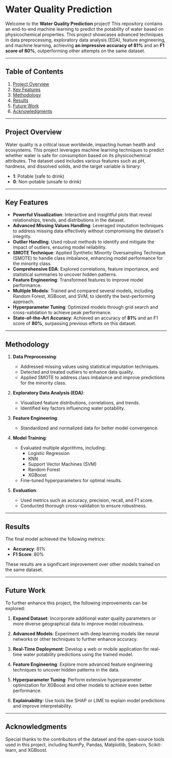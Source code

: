 # Water Quality Prediction

Welcome to the **Water Quality Prediction** project! This repository contains an end-to-end machine learning to predict the potability of water based on physicochemical properties. This project showcases advanced techniques in data preprocessing, exploratory data analysis (EDA), feature engineering, and machine learning, achieving **an impressive accuracy of 81%** and an **F1 score of 80%**, outperforming other attempts on the same dataset.

---

## Table of Contents
1. [Project Overview](#project-overview)
2. [Key Features](#key-features)
3. [Methodology](#methodology)
4. [Results](#results)
5. [Future Work](#future-work)
6. [Acknowledgments](#acknowledgments)

---

## Project Overview

Water quality is a critical issue worldwide, impacting human health and ecosystems. This project leverages machine learning techniques to predict whether water is safe for consumption based on its physicochemical attributes. The dataset used includes various features such as pH, hardness, and dissolved solids, and the target variable is binary:

- **1**: Potable (safe to drink)
- **0**: Non-potable (unsafe to drink)

---

## Key Features

- **Powerful Visualization**: Interactive and insightful plots that reveal relationships, trends, and distributions in the dataset.
- **Advanced Missing Values Handling**: Leveraged imputation techniques to address missing data effectively without compromising the dataset's integrity.
- **Outlier Handling**: Used robust methods to identify and mitigate the impact of outliers, ensuring model reliability.
- **SMOTE Technique**: Applied Synthetic Minority Oversampling Technique (SMOTE) to handle class imbalance, enhancing model performance for the minority class.
- **Comprehensive EDA**: Explored correlations, feature importance, and statistical summaries to uncover hidden patterns.
- **Feature Engineering**: Transformed features to improve model performance.
- **Multiple Models**: Trained and compared several models, including Random Forest, XGBoost, and SVM, to identify the best-performing approach.
- **Hyperparameter Tuning**: Optimized models through grid search and cross-validation to achieve peak performance.
- **State-of-the-Art Accuracy**: Achieved an accuracy of **81%** and an F1 score of **80%**, surpassing previous efforts on this dataset.

---

## Methodology

1. **Data Preprocessing**:
   - Addressed missing values using statistical imputation techniques.
   - Detected and treated outliers to enhance data quality.
   - Applied SMOTE to address class imbalance and improve predictions for the minority class.

2. **Exploratory Data Analysis (EDA)**:
   - Visualized feature distributions, correlations, and trends.
   - Identified key factors influencing water potability.

3. **Feature Engineering**:
   - Standardized and normalized data for better model convergence.

4. **Model Training**:
   - Evaluated multiple algorithms, including:
     - Logistic Regression
     - KNN
     - Support Vector Machines (SVM)
     - Random Forest
     - XGBoost
   - Fine-tuned hyperparameters for optimal results.

5. **Evaluation**:
   - Used metrics such as accuracy, precision, recall, and F1 score.
   - Conducted thorough cross-validation to ensure robustness.

---

## Results

The final model achieved the following metrics:

- **Accuracy**: 81%
- **F1 Score**: 80%

These results are a significant improvement over other models trained on the same dataset.

---

## Future Work

To further enhance this project, the following improvements can be explored:

1. **Expand Dataset**: Incorporate additional water quality parameters or more diverse geographical data to improve model robustness.

2. **Advanced Models**: Experiment with deep learning models like neural networks or other techniques to further enhance accuracy.

3. **Real-Time Deployment**: Develop a web or mobile application for real-time water potability predictions using the trained model.

4. **Feature Engineering**: Explore more advanced feature engineering techniques to uncover hidden patterns in the data.

5. **Hyperparameter Tuning**: Perform extensive hyperparameter optimization for XGBoost and other models to achieve even better performance.

6. **Explainability**: Use tools like SHAP or LIME to explain model predictions and improve interpretability.

---

## Acknowledgments

Special thanks to the contributors of the dataset and the open-source tools used in this project, including NumPy, Pandas, Matplotlib, Seaborn, Scikit-learn, and XGBoost.
